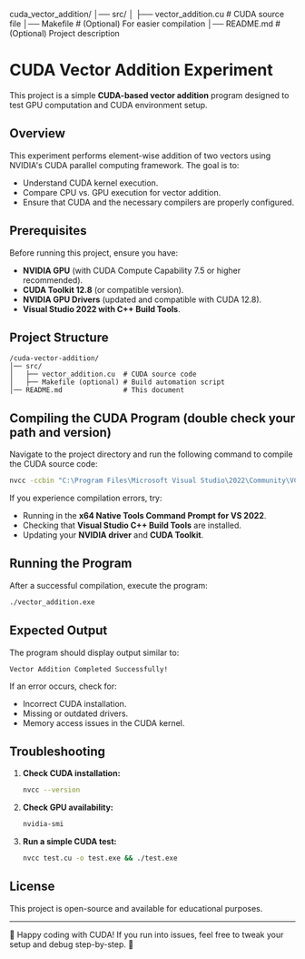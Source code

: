 cuda_vector_addition/
│── src/
│   ├── vector_addition.cu   # CUDA source file
│── Makefile                 # (Optional) For easier compilation
│── README.md                # (Optional) Project description


# CUDA Vector Addition Experiment

This project is a simple **CUDA-based vector addition** program designed to test GPU computation and CUDA environment setup.

## **Overview**
This experiment performs element-wise addition of two vectors using NVIDIA's CUDA parallel computing framework. The goal is to:
- Understand CUDA kernel execution.
- Compare CPU vs. GPU execution for vector addition.
- Ensure that CUDA and the necessary compilers are properly configured.

## **Prerequisites**
Before running this project, ensure you have:
- **NVIDIA GPU** (with CUDA Compute Capability 7.5 or higher recommended).
- **CUDA Toolkit 12.8** (or compatible version).
- **NVIDIA GPU Drivers** (updated and compatible with CUDA 12.8).
- **Visual Studio 2022 with C++ Build Tools**.

## **Project Structure**
```
/cuda-vector-addition/
│── src/
│   ├── vector_addition.cu  # CUDA source code
│   ├── Makefile (optional) # Build automation script
│── README.md               # This document
```

## **Compiling the CUDA Program (double check your path and version)**
Navigate to the project directory and run the following command to compile the CUDA source code:

```sh
nvcc -ccbin "C:\Program Files\Microsoft Visual Studio\2022\Community\VC\Tools\MSVC\14.39.33519\bin\Hostx64\x64" vector_addition.cu -o vector_addition.exe -arch=sm_86
```

If you experience compilation errors, try:
- Running in the **x64 Native Tools Command Prompt for VS 2022**.
- Checking that **Visual Studio C++ Build Tools** are installed.
- Updating your **NVIDIA driver** and **CUDA Toolkit**.

## **Running the Program**
After a successful compilation, execute the program:

```sh
./vector_addition.exe
```

## **Expected Output**
The program should display output similar to:
```
Vector Addition Completed Successfully!
```
If an error occurs, check for:
- Incorrect CUDA installation.
- Missing or outdated drivers.
- Memory access issues in the CUDA kernel.

## **Troubleshooting**
1. **Check CUDA installation:**
   ```sh
   nvcc --version
   ```
2. **Check GPU availability:**
   ```sh
   nvidia-smi
   ```
3. **Run a simple CUDA test:**
   ```sh
   nvcc test.cu -o test.exe && ./test.exe
   ```

## **License**
This project is open-source and available for educational purposes.

---
🚀 Happy coding with CUDA! If you run into issues, feel free to tweak your setup and debug step-by-step. 🚀

